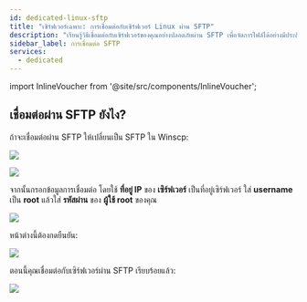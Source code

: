 ```yaml
---
id: dedicated-linux-sftp
title: "เซิร์ฟเวอร์เฉพาะ: การเชื่อมต่อกับเซิร์ฟเวอร์ Linux ผ่าน SFTP"
description: "เรียนรู้วิธีเชื่อมต่อกับเซิร์ฟเวอร์ของคุณอย่างปลอดภัยผ่าน SFTP เพื่อจัดการไฟล์ได้อย่างมีประสิทธิภาพและเพิ่มความสะดวกในการเข้าถึงเซิร์ฟเวอร์ → เรียนรู้เพิ่มเติมตอนนี้"
sidebar_label: การเชื่อมต่อ SFTP
services:
  - dedicated
---
```


import InlineVoucher from '@site/src/components/InlineVoucher';

<InlineVoucher />

## เชื่อมต่อผ่าน SFTP ยังไง?

ถ้าจะเชื่อมต่อผ่าน SFTP ให้เปลี่ยนเป็น SFTP ใน Winscp:

![](https://screensaver01.zap-hosting.com/index.php/s/R5QRq5t8spGezE9/download/vps-sftp-3.gif)

![](https://screensaver01.zap-hosting.com/index.php/s/7HYF3ngpfcKXLZ9/preview)

จากนั้นกรอกข้อมูลการเชื่อมต่อ โดยใช้ **ที่อยู่ IP** ของ **เซิร์ฟเวอร์** เป็นที่อยู่เซิร์ฟเวอร์ ใส่ **username** เป็น **root** แล้วใส่ **รหัสผ่าน** ของ **ผู้ใช้ root** ของคุณ

![](https://screensaver01.zap-hosting.com/index.php/s/boGkPkqF58CjxkD/preview)

หน้าต่างนี้ต้องกดยืนยัน:

![](https://screensaver01.zap-hosting.com/index.php/s/TQ9abPjsCXRqTGG/preview)


ตอนนี้คุณเชื่อมต่อกับเซิร์ฟเวอร์ผ่าน SFTP เรียบร้อยแล้ว:

![](https://screensaver01.zap-hosting.com/index.php/s/xA44qPQB6zcFc75/preview)

<InlineVoucher />